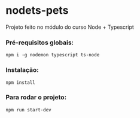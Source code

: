 # nodets-pets
Projeto feito no módulo do curso Node + Typescript

### Pré-requisitos globais:
`npm i -g nodemon typescript ts-node`

### Instalação:
`npm install`

### Para rodar o projeto:
`npm run start-dev`